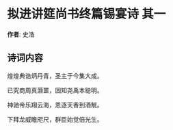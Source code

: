 # 拟进讲筵尚书终篇锡宴诗  其一

**作者**: 史浩

## 诗词内容

煌煌典诰炳丹青，圣主于今集大成。

已究商周真灏噩，固知尧禹本聪明。

神驰帝乐翔云海，恩逐天香到酒觥。

下拜龙威瞻咫尺，群臣始觉倍光生。

